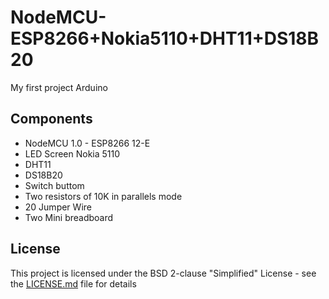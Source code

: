 # NodeMCU-ESP8266+Nokia5110+DHT11+DS18B20
My first project Arduino

## Components
* NodeMCU 1.0 - ESP8266 12-E
* LED Screen Nokia 5110
* DHT11
* DS18B20
* Switch buttom
* Two resistors of 10K in parallels mode
* 20 Jumper Wire
* Two Mini breadboard

## License

This project is licensed under the BSD 2-clause "Simplified" License - see the [LICENSE.md](LICENSE.md) file for details
